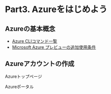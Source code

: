# Part3. Azureをはじめよう

## Azureの基本概念
- [Azure CLIコマンド一覧](https://docs.microsoft.com/ja-jp/cli/azure/service-page/list%20a%20-%20z?view=azure-cli-latest)
- [Microsoft Azure プレビューの追加使用条件](https://azure.microsoft.com/ja-jp/support/legal/preview-supplemental-terms/)

## Azureアカウントの作成
Azureトップページ

Azureポータル
